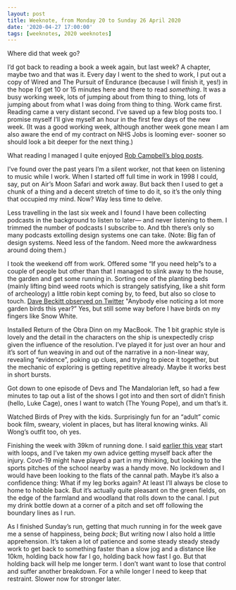 ```yaml
---
layout: post
title: Weeknote, from Monday 20 to Sunday 26 April 2020
date: '2020-04-27 17:00:00'
tags: [weeknotes, 2020 weeknotes]
---
```

Where did that week go?

I’d got back to reading a book a week again, but last week? A chapter, maybe two and that was it. Every day I went to the shed to work, I put out a copy of Wired and The Pursuit of Endurance (because I will finish it, yes!) in the hope I’d get 10 or 15 minutes here and there to read _something_. It was a busy working week, lots of jumping about from thing to thing, lots of jumping about from what I was doing from thing to thing. Work came first. Reading came a very distant second. I’ve saved up a few blog posts too. I promise myself I’ll give myself an hour in the first few days of the new week. (It was a good working week, although another week gone mean I am also aware the end of my contract on NHS Jobs is looming ever- sooner so should look a bit deeper for the next thing.)

What reading I managed I quite enjoyed [Rob Campbell’s blog posts](https://robcampbell.wordpress.com).

I’ve found over the past years I’m a silent worker, not that keen on listening to music while I work. When I started off full time in work in 1998 I could, say, put on Air’s Moon Safari and work away. But back then I used to get a chunk of a thing and a decent stretch of time to do it, so it’s the only thing that occupied my mind. Now? Way less time to delve.

Less travelling in the last six week and I found I have been collecting podcasts in the background to listen to later—  and never listening to them. I trimmed the number of podcasts I subscribe to. And tbh there’s only so many podcasts extolling design systems one can take. (Note: Big fan of design systems. Need less of the fandom. Need more the awkwardness around doing them.)

I took the weekend off from work. Offered some “If you need help”s to a couple of people but other than that I managed to slink away to the house, the garden and get some running in. Sorting one of the planting beds (mainly lifting bind weed roots which is strangely satisfying, like a shit form of archeology) a little robin kept coming by, to feed, but also so close to touch. [Dave Beckitt observed on Twitter](https://twitter.com/DavidBeckitt/status/1254398074899832832) "Anybody else noticing a lot more garden birds this year?” Yes, but still some way before I have birds on my fingers like Snow White.

Installed Return of the Obra Dinn on my MacBook. The 1 bit graphic style is lovely and the detail in the characters on the ship is unexpectedly crisp given the influence of the resolution. I’ve played it for just over an hour and it’s sort of fun weaving in and out of the narrative in a non-linear way, revealing “evidence”, poking up clues, and trying to piece it together, but the mechanic of exploring is getting repetitive already. Maybe it works best in short bursts.

Got down to one episode of Devs and The Mandalorian left, so had a few minutes to tap out a list of the shows I got into and then sort of didn’t finish (hello, Luke Cage), ones I want to watch (The Young Pope), and um that’s it.

Watched Birds of Prey with the kids. Surprisingly fun for an “adult” comic book film, sweary, violent in places, but has literal knowing winks. Ali Wong’s outfit too, oh yes.

Finishing the week with 39km of running done. I said [earlier this year](https://www.ermlikeyeah.com/2019-running/) start with loops, and I’ve taken my own advice getting myself back after the injury. Covd-19 might have played a part in my thinking, but looking to the sports pitches of the school nearby was a handy move. No lockdown and I would have been looking to the flats of the cannal path. Maybe it’s also a confidence thing: What if my leg borks again? At least I’ll always be close to home to hobble back. But it’s actually quite pleasant on the green fields, on the edge of the farmland and woodland that rolls down to the canal. I put my drink bottle down at a corner of a pitch and set off following the boundary lines as I run.

As I finished Sunday’s run, getting that much running in for the week gave me a sense of happiness, being _back_; But writing now I also hold a little apprehension. It’s taken a lot of patience and some steady steady steady work to get back to something faster than a slow jog and a distance like 10km, holding back how far I go, holding back how fast I go. But that holding back will help me longer term. I don’t want want to lose that control and suffer another breakdown. For a while longer I need to keep that restraint. Slower now for stronger later.
